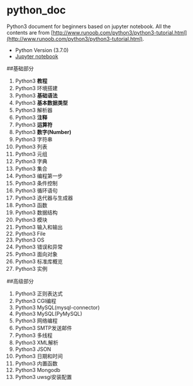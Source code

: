 # python_doc
Python3 document for beginners based on jupyter notebook. 
All the contents are from [http://www.runoob.com/python3/python3-tutorial.html](http://www.runoob.com/python3/python3-tutorial.html). 
 - Python Version (3.7.0)
 - [Jupyter notebook](https://jupyter.org/)

##基础部分
1. Python3 **教程**
2. Python3 环境搭建
3. Python3 **基础语法**
4. Python3 **基本数据类型**
5. Python3 解析器
6. Python3 **注释**
7. Python3 **运算符**
8. Python3 **数字(Number)**
9. Python3 字符串
10. Python3 列表
11. Python3 元组
12. Python3 字典
13. Python3 集合
14. Python3 编程第一步
15. Python3 条件控制
16. Python3 循环语句
17. Python3 迭代器与生成器
18. Python3 函数
19. Python3 数据结构
20. Python3 模块
21. Python3 输入和输出
22. Python3 File
23. Python3 OS
24. Python3 错误和异常
25. Python3 面向对象
26. Python3 标准库概览
27. Python3 实例

##高级部分
1. Python3 正则表达式
2. Python3 CGI编程
3. Python3 MySQL(mysql-connector)
4. Python3 MySQL(PyMySQL)
5. Python3 网络编程
6. Python3 SMTP发送邮件
7. Python3 多线程
8. Python3 XML解析
9. Python3 JSON
10. Python3 日期和时间
11. Python3 内置函数
12. Python3 Mongodb
13. Python3 uwsgi安装配置